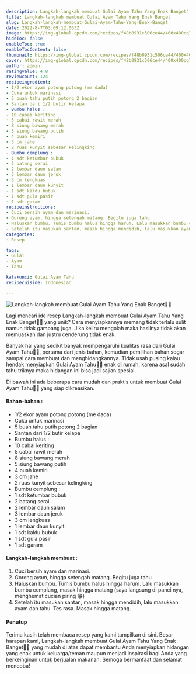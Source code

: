 ```yaml
---
description: Langkah-langkah membuat Gulai Ayam Tahu Yang Enak Banget"
title: Langkah-langkah membuat Gulai Ayam Tahu Yang Enak Banget
slug: Langkah-langkah-membuat-Gulai-Ayam-Tahu-Yang-Enak-Banget
date: 2022-8-7T03:09:12.063Z
image: https://img-global.cpcdn.com/recipes/f48b0931c506ce44/400x400cq70/photo.jpg
hideToc: false
enableToc: true
enableTocContent: false
thumbnail: https://img-global.cpcdn.com/recipes/f48b0931c506ce44/400x400cq70/photo.jpg
cover: https://img-global.cpcdn.com/recipes/f48b0931c506ce44/400x400cq70/photo.jpg
author: admin
ratingvalue: 4.8
reviewcount: 124
recipeingredient:
- 1/2 ekor ayam potong potong (me dada)
- Cuka untuk marinasi
- 5 buah tahu putih potong 2 bagian
- Santan dari 1/2 butir kelapa
- Bumbu halus :
- 10 cabai keriting
- 5 cabai rawit merah
- 8 siung bawang merah
- 5 siung bawang putih
- 4 buah kemiri
- 3 cm jahe
- 2 ruas kunyit sebesar kelingking
- Bumbu cemplung :
- 1 sdt ketumbar bubuk
- 2 batang serai
- 2 lembar daun salam
- 3 lembar daun jeruk
- 3 cm lengkuas
- 1 lembar daun kunyit
- 1 sdt kaldu bubuk
- 1 sdt gula pasir
- 1 sdt garam
recipeinstructions:
- Cuci bersih ayam dan marinasi.
- Goreng ayam, hingga setengah matang. Begitu juga tahu
- Haluskan bumbu. Tumis bumbu halus hingga harum. Lalu masukkan bumbu cemplung, masak hingga matang (saya langsung di panci nya, menghemat cucian piring 😁)
- Setelah itu masukan santan, masak hingga mendidih, lalu masukkan ayam dan tahu. Tes rasa. Masak hingga matang.
categories:
- Resep

tags:
- Gulai
- Ayam
- Tahu

katakunci: Gulai Ayam Tahu
recipecuisine: Indonesian

---
```


![Langkah-langkah membuat Gulai Ayam Tahu Yang Enak Banget👩‍🍳](https://img-global.cpcdn.com/recipes/f48b0931c506ce44/400x400cq70/photo.jpg)

Lagi mencari ide resep Langkah-langkah membuat Gulai Ayam Tahu Yang Enak Banget👩‍🍳 yang unik? Cara menyiapkannya memang tidak terlalu sulit namun tidak gampang juga. Jika keliru mengolah maka hasilnya tidak akan memuaskan dan justru cenderung tidak enak.

Banyak hal yang sedikit banyak mempengaruhi kualitas rasa dari Gulai Ayam Tahu👩‍🍳, pertama dari jenis bahan, kemudian pemilihan bahan segar sampai cara membuat dan menghidangkannya. Tidak usah pusing kalau hendak menyiapkan Gulai Ayam Tahu👩‍🍳 enak di rumah, karena asal sudah tahu triknya maka hidangan ini bisa jadi sajian spesial.

Di bawah ini ada beberapa cara mudah dan praktis untuk membuat Gulai Ayam Tahu👩‍🍳 yang siap dikreasikan.

<!--inarticleads1-->

#### Bahan-bahan :

- 1/2 ekor ayam potong potong (me dada)
- Cuka untuk marinasi
- 5 buah tahu putih potong 2 bagian
- Santan dari 1/2 butir kelapa
- Bumbu halus :
- 10 cabai keriting
- 5 cabai rawit merah
- 8 siung bawang merah
- 5 siung bawang putih
- 4 buah kemiri
- 3 cm jahe
- 2 ruas kunyit sebesar kelingking
- Bumbu cemplung :
- 1 sdt ketumbar bubuk
- 2 batang serai
- 2 lembar daun salam
- 3 lembar daun jeruk
- 3 cm lengkuas
- 1 lembar daun kunyit
- 1 sdt kaldu bubuk
- 1 sdt gula pasir
- 1 sdt garam

<!--inarticleads2-->

#### Langkah-langkah membuat :

1. Cuci bersih ayam dan marinasi.
1. Goreng ayam, hingga setengah matang. Begitu juga tahu
1. Haluskan bumbu. Tumis bumbu halus hingga harum. Lalu masukkan bumbu cemplung, masak hingga matang (saya langsung di panci nya, menghemat cucian piring 😁)
1. Setelah itu masukan santan, masak hingga mendidih, lalu masukkan ayam dan tahu. Tes rasa. Masak hingga matang.

#### Penutup

Terima kasih telah membaca resep yang kami tampilkan di sini. Besar harapan kami, Langkah-langkah membuat Gulai Ayam Tahu Yang Enak Banget👩‍🍳 yang mudah di atas dapat membantu Anda menyiapkan hidangan yang enak untuk keluarga/teman maupun menjadi inspirasi bagi Anda yang berkeinginan untuk berjualan makanan. Semoga bermanfaat dan selamat mencoba!